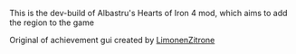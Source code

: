 This is the dev-build of Albastru's Hearts of Iron 4 mod, which aims to add the region to the game

Original of achievement gui created by [LimonenZitrone](https://steamcommunity.com/id/limonenzitrone/myworkshopfiles/?appid=394360)